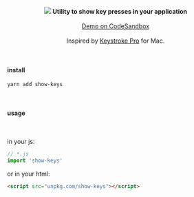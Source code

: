 <p align="center">
  <img src="https://raw.githubusercontent.com/siddharthkp/show-keys/main/demo.gif"/>
  <b>Utility to show key presses in your application</b>
  <br><br>
  <a href="https://codesandbox.io/s/use-keys-duk76">Demo on CodeSandbox<a/>
  <br><br>
  Inspired by <a href="https://www.ixeau.com/keystroke-pro/">Keystroke Pro<a/> for Mac.
</p>

&nbsp;

#### install

```
yarn add show-keys
```

&nbsp;

#### usage

&nbsp;

in your js:

```js
// *.js
import 'show-keys'
```

or in your html:

```html
<script src="unpkg.com/show-keys"></script>
```

&nbsp;

